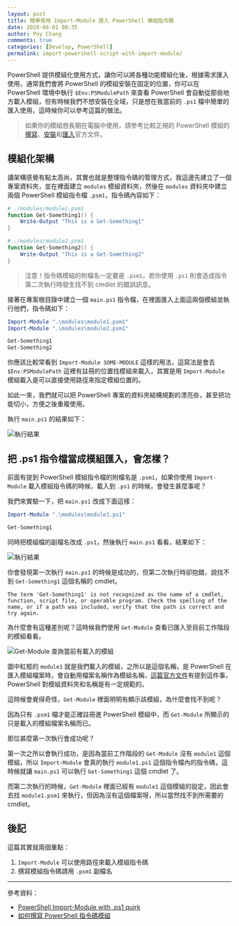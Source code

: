 ```yaml
---
layout: post
title: 簡單使用 Import-Module 匯入 PowerShell 模組指令碼
date: 2020-04-01 00:35
author: Poy Chang
comments: true
categories: [Develop, PowerShell]
permalink: import-powershell-script-with-import-module/
---
```


PowerShell 提供模組化使用方式，讓你可以將各種功能模組化後，根據需求匯入使用，通常我們會將 PowerShell 的模組安裝在固定的位置，你可以在 PowerShell 環境中執行 `$Env:PSModulePath` 來查看 PowerShell 會自動從那些地方載入模組，但有時候我們不想安裝在全域，只是想在我當前的 `.ps1` 檔中簡單的匯入使用，這時候你可以參考這篇的做法。

>如果你的模組想長期在電腦中使用，請參考比較正規的 PowerShell 模組的[撰寫](https://docs.microsoft.com/zh-tw/powershell/scripting/developer/module/writing-a-windows-powershell-module)、[安裝](https://docs.microsoft.com/zh-tw/powershell/scripting/developer/module/installing-a-powershell-module)和[匯入](https://docs.microsoft.com/zh-tw/powershell/scripting/developer/module/importing-a-powershell-module)官方文件。

## 模組化架構

講架構感覺有點太高尚，其實也就是整理指令碼的管理方式，我這邊先建立了一個專案資料夾，並在裡面建立 `modules` 模組資料夾，然後在 `modules` 資料夾中建立兩個 PowerShell 模組指令檔 `.psm1`，指令碼內容如下：

```powershell
# ./modules/module1.psm1
function Get-Something1() {
    Write-Output "This is a Get-Something1"
}
```

```powershell
# ./modules/module2.psm1
function Get-Something2() {
    Write-Output "This is a Get-Something2"
}
```

>注意！指令碼模組的附檔名一定要是 `.psm1`，若你使用 `.ps1` 則會造成指令第二次執行時發生找不到 cmdlet 的錯誤訊息。

接著在專案根目錄中建立一個 `main.ps1` 指令檔，在裡面匯入上面這兩個模組並執行他們，指令碼如下：

```powershell
Import-Module ".\modules\module1.psm1"
Import-Module ".\modules\module2.psm1"

Get-Something1
Get-Something2
```

你應該比較常看到 `Import-Module SOME-MODULE` 這樣的用法，這寫法是會去 `$Env:PSModulePath` 這裡有註冊的位置找模組來載入，其實是用 `Import-Module` 模組載入是可以直接使用路徑來指定模組位置的。

如此一來，我們就可以把 PowerShell 專案的資料夾結構規劃的漂亮些，甚至把功能切小，方便之後重複使用。

執行 `main.ps1` 的結果如下：

![執行結果](https://i.imgur.com/IYcs1E8.png)

## 把 .ps1 指令檔當成模組匯入，會怎樣？

前面有提到 PowerShell 模組指令檔的附檔名是 `.psm1`，如果你使用 `Import-Module` 載入模組指令碼的時候，載入到 `.ps1` 的時候，會發生甚麼事呢？

我們來實驗一下，把 `main.ps1` 改成下面這樣：

```powershell
Import-Module ".\modules\module1.ps1"

Get-Something1
```

同時把模組檔的副檔名改成 `.ps1`，然後執行 `main.ps1` 看看，結果如下：

![執行結果](https://i.imgur.com/5Hy11zB.png)

你會發現第一次執行 `main.ps1` 的時候是成功的，但第二次執行時卻抱錯，說找不到 `Get-Something1` 這個名稱的 cmdlet。

```log
The term 'Get-Something1' is not recognized as the name of a cmdlet, function, script file, or operable program. Check the spelling of the name, or if a path was included, verify that the path is correct and try again.
```

為什麼會有這種差別呢？這時候我們使用 `Get-Module` 查看已匯入至目前工作階段的模組看看。

![Get-Module 查詢當前有載入的模組](https://i.imgur.com/7EXUbSm.png)

圖中紅框的 `module1` 就是我們載入的模組，之所以是這個名稱，是 PowerShell 在匯入模組檔案時，會自動用檔案名稱作為模組名稱，[這篇官方文件](https://docs.microsoft.com/zh-tw/powershell/scripting/developer/module/installing-a-powershell-module?view=powershell-7)有提到這件事，PowerShell 對模組資料夾和名稱是有一定規範的。

這時候會覺得奇怪，`Get-Module` 裡面明明有顯示該模組，為什麼會找不到呢？

因為只有 `.psm1` 檔才能正確註冊進 PowerShell 模組中，而 `Get-Module` 所顯示的只是載入的模組檔案名稱而已。

那位甚麼第一次執行會成功呢？

第一次之所以會執行成功，是因為當前工作階段的 `Get-Module` 沒有 `module1` 這個模組，所以 `Import-Module` 會真的執行 `module1.ps1` 這個指令檔內的指令碼，這時候就讓 `main.ps1` 可以執行 `Get-Something1` 這個 cmdlet 了。

而第二次執行的時候，`Get-Module` 裡面已經有 `module1` 這個模組的設定，因此會去找 `module1.psm1` 來執行，但因為沒有這個檔案呀，所以當然找不到所需要的 cmdlet。

## 後記

這篇其實就兩個重點：

1. `Import-Module` 可以使用路徑來載入模組指令碼
2. 撰寫模組指令碼請用 `.psm1` 副檔名

----------

參考資料：

* [PowerShell Import-Module with .ps1 quirk](https://gist.github.com/magnetikonline/2cdbfe45258c0cc3cf1530548baf30a7)
* [如何撰寫 PowerShell 指令碼模組](https://docs.microsoft.com/zh-tw/powershell/scripting/developer/module/how-to-write-a-powershell-script-module)

